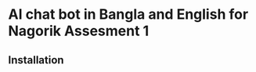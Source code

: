 # AI chat bot in Bangla and English for Nagorik Assesment 1

## Installation

```bash git clone https://github.com/Shehjad-Ishan/rag_web.git
